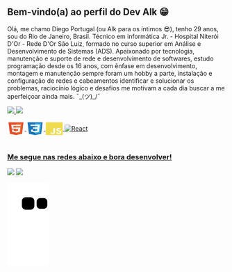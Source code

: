 ## Bem-vindo(a) ao perfil do Dev Alk 😁

Olá, me chamo Diego Portugal (ou Alk para os íntimos 😎), tenho 29 anos, sou do Rio de Janeiro, Brasil. Técnico em informática Jr. - Hospital Niterói D'Or - Rede D'Or São Luiz, formado no curso superior em Análise e Desenvolvimento de Sistemas (ADS). Apaixonado por tecnologia, manutenção e suporte de rede e desenvolvimento de softwares, estudo programação desde os 16 anos, com ênfase em desenvolvimento, montagem e manutenção sempre foram um hobby a parte, instalação e configuração de redes e cabeamentos identificar e solucionar os problemas, raciocínio lógico e desafios me motivam a cada dia buscar a me aperfeiçoar ainda mais. ¯\_(ツ)_/¯

 <div>
   <a href="https://github.com/AlknightX">
   <img height="180em" src="https://github-readme-stats.vercel.app/api?username=AlknightX&show_icons=true&theme=tokyonight&include_all_commits=true&count_private=true"/>
   <img height="180em" src="https://github-readme-stats.vercel.app/api/top-langs/?username=Alknight&layout=compact&langs_count=6&theme=tokyonight"/>

</div>
<div style="display: inline_block"><br>
  <img align="center" alt="HTML" height="30" width="40" src="https://raw.githubusercontent.com/devicons/devicon/master/icons/html5/html5-original.svg">
  <img align="center" alt="CSS" height="30" width="40" src="https://raw.githubusercontent.com/devicons/devicon/master/icons/css3/css3-original.svg">
  <img align="center" alt="Js" height="30" width="40" src="https://raw.githubusercontent.com/devicons/devicon/master/icons/javascript/javascript-plain.svg">
  <img align="center" alt="React" height="30" width="40" src="https://cdn.jsdelivr.net/gh/devicons/devicon/icons/react/react-original.svg" />      
</div>
 
 <br>
 
  ### Me segue nas redes abaixo e bora desenvolver!
 
<div> 
  <a href="https://www.instagram.com/diegop__/" target="_blank"><img src="https://img.shields.io/badge/-Instagram-%23E4405F?style=for-the-badge&logo=instagram&logoColor=white" target="_blank"></a>
   <a href="https://www.linkedin.com/in/diego-portugal-20a444103/" target="_blank"><img src="https://img.shields.io/badge/-LinkedIn-%230077B5?style=for-the-badge&logo=linkedin&logoColor=white" target="_blank"></a> 
 
  ![Snake animation](https://github.com/AlknightX/AlknightX/blob/output/github-contribution-grid-snake.svg)

</div>
